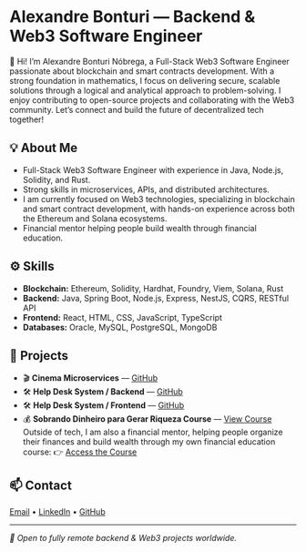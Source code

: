 # Alexandre Bonturi — Backend & Web3 Software Engineer

👋 Hi! I’m Alexandre Bonturi Nóbrega, a Full-Stack Web3 Software Engineer passionate about blockchain and smart contracts development. With a strong foundation in mathematics, I focus on delivering secure, scalable solutions through a logical and analytical approach to problem-solving. I enjoy contributing to open-source projects and collaborating with the Web3 community. Let’s connect and build the future of decentralized tech together!


## 💡 About Me
- Full-Stack Web3 Software Engineer with experience in Java, Node.js, Solidity, and Rust.
- Strong skills in microservices, APIs, and distributed architectures.
- I am currently focused on Web3 technologies, specializing in blockchain and smart contract development, with hands-on experience across both the Ethereum and Solana ecosystems.
- Financial mentor helping people build wealth through financial education.

## ⚙️ Skills
- **Blockchain:** Ethereum, Solidity, Hardhat, Foundry, Viem, Solana, Rust  
- **Backend:** Java, Spring Boot, Node.js, Express, NestJS, CQRS, RESTful API  
- **Frontend:** React, HTML, CSS, JavaScript, TypeScript
- **Databases:** Oracle, MySQL, PostgreSQL, MongoDB  

## 🚀 Projects
- 🎬 **Cinema Microservices** — [GitHub](https://github.com/abnobrega/cinema-microservices-architecture)
- 🛠️ **Help Desk System / Backend** — [GitHub](https://github.com/abnobrega/helpdesk-backend)
- 🛠️ **Help Desk System / Frontend** — [GitHub](https://github.com/abnobrega/helpdesk-frontend)
- 💰 **Sobrando Dinheiro para Gerar Riqueza Course** — [View Course](https://go.hotmart.com/O28103354B)
Outside of tech, I am also a financial mentor, helping people organize their finances and build wealth through my own financial education course:
👉 [Access the Course](https://go.hotmart.com/O28103354B)


## 📫 Contact
[Email](mailto:abonturi@gmail.com) • [LinkedIn](https://www.linkedin.com/in/alexandrebonturinobrega) • [GitHub](https://github.com/abnobrega)

---

*🚀 Open to fully remote backend & Web3 projects worldwide.*
